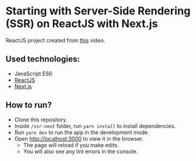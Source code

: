 # Starting with Server-Side Rendering (SSR) on ReactJS with Next.js

ReactJS project created from [this](https://www.youtube.com/watch?v=aQFPetOyzUE) video.

## Used technologies:
- JavaScript ES6
- [ReactJS](https://reactjs.org/)
- [Next.js](https://nextjs.org/)

## How to run?
- Clone this repository.
- Inside `/ssr-next` folder, run `yarn install` to install dependencies.
- Run `yarn dev` to run the app in the development mode.
- Open [http://localhost:3000](http://localhost:3000) to view it in the browser.
    - The page will reload if you make edits.
    - You will also see any lint errors in the console.